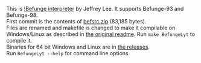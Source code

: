 This is [!Befunge interpreter](https://www.phlamethrower.co.uk/riscos/befunge.php) by Jeffrey Lee. It supports Befunge-93 and Befunge-98.  
First commit is the contents of [befsrc.zip](https://www.phlamethrower.co.uk/riscos/befsrc.zip) (83,185 bytes).  
Files are renamed and makefile is changed to make it compilable on Windows/Linux as described in [the original readme](https://github.com/stasoid/-Befunge/tree/main/source#readme). 
Run `make BefungeLyt` to compile it.  
Binaries for 64 bit Windows and Linux are in [the releases](https://github.com/stasoid/-Befunge/releases).  
Run `BefungeLyt --help` for command line options.